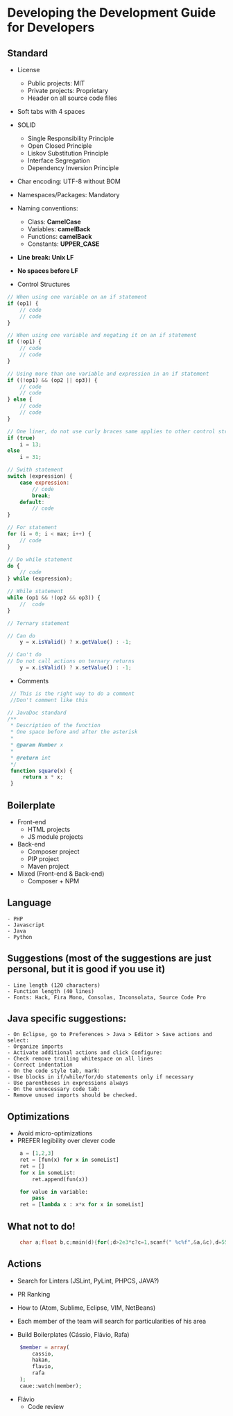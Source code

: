 # Developing the Development Guide for Developers

## Standard
- License
    - Public projects: MIT
    - Private projects: Proprietary
    - Header on all source code files

- Soft tabs with 4 spaces

- SOLID
    + Single Responsibility Principle
    + Open Closed Principle
    + Liskov Substitution Principle
    + Interface Segregation
    + Dependency Inversion Principle

- Char encoding: UTF-8 without BOM

- Namespaces/Packages: Mandatory

- Naming conventions:

    - Class:      **CamelCase**
    - Variables:  **camelBack**
    - Functions:  **camelBack**
    - Constants:  **UPPER_CASE**

- **Line break: Unix LF**

- **No spaces before LF**

- Control Structures

````javascript
// When using one variable on an if statement
if (op1) {
    // code
    // code
}

// When using one variable and negating it on an if statement
if (!op1) {
    // code
    // code
}
````

````javascript
// Using more than one variable and expression in an if statement
if ((!op1) && (op2 || op3)) {
    // code
    // code
} else {
    // code
    // code    
}
````

````javascript
// One liner, do not use curly braces same applies to other control structures
if (true)
    i = 13;
else
    i = 31;
````

````javascript
// Swith statement
switch (expression) {
    case expression:
        // code
        break;
    default:
        // code
}
````

````javascript
// For statement
for (i = 0; i < max; i++) {
    // code
}
````

````javascript
// Do while statement
do {
    // code
} while (expression);
````

````javascript
// While statement 
while (op1 && !(op2 && op3)) {
    //  code
}
````

````javascript
// Ternary statement 

// Can do
    y = x.isValid() ? x.getValue() : -1;

// Can't do
// Do not call actions on ternary returns
    y = x.isValid() ? x.setValue() : -1;

````

- Comments
 
````javascript
 // This is the right way to do a comment
 //Don't comment like this

// JavaDoc standard 
/**
 * Description of the function
 * One space before and after the asterisk
 *
 * @param Number x
 *
 * @return int
 */
 function square(x) {
     return x * x;
 }

````

## Boilerplate

- Front-end
    - HTML projects
    - JS module projects
- Back-end
    - Composer project
    - PIP project
    - Maven project
- Mixed (Front-end & Back-end)
    - Composer + NPM

## Language
    - PHP
    - Javascript
    - Java
    - Python


## Suggestions (most of the suggestions are just personal, but it is good if you use it)
    - Line length (120 characters)
    - Function length (40 lines)
    - Fonts: Hack, Fira Mono, Consolas, Inconsolata, Source Code Pro

## Java specific suggestions:
    - On Eclipse, go to Preferences > Java > Editor > Save actions and select:
    - Organize imports
    - Activate additional actions and click Configure:
    - Check remove trailing whitespace on all lines
    - Correct indentation
    - On the code style tab, mark:
    - Use blocks in if/while/for/do statements only if necessary
    - Use parentheses in expressions always
    - On the unnecessary code tab:
    - Remove unused imports should be checked.

## Optimizations
-   Avoid micro-optimizations
-   PREFER legibility over clever code
````python
    a = [1,2,3]
    ret = [fun(x) for x in someList]
    ret = []
    for x in someList:
        ret.append(fun(x))

    for value in variable:
        pass
    ret = [lambda x : x*x for x in someList]
````
## What not to do!

````c
    char a;float b,c;main(d){for(;d>2e3*c?c=1,scanf(" %c%f",&a,&c),d=55-a%32*9/5,b=d>9,d=d%13-a/32*12:1;a=2)++d<24?b*=89/84.:putchar(a=b*d);}
````

## Actions

* Search for Linters (JSLint, PyLint, PHPCS, JAVA?)

* PR Ranking

* How to (Atom, Sublime, Eclipse, VIM, NetBeans)

* Each member of the team will search for particularities of his area


* Build Boilerplates (Cássio, Flávio, Rafa)
````php
    $member = array(
        cassio,
        hakan,
        flavio, 
        rafa
    );
    caue::watch(member);
````
* Flávio
    * Code review